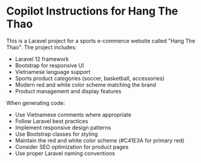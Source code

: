 # Copilot Instructions for Hang The Thao

<!-- Use this file to provide workspace-specific custom instructions to Copilot. For more details, visit https://code.visualstudio.com/docs/copilot/copilot-customization#_use-a-githubcopilotinstructionsmd-file -->

This is a Laravel project for a sports e-commerce website called "Hang The Thao". The project includes:

- Laravel 12 framework
- Bootstrap for responsive UI
- Vietnamese language support
- Sports product categories (soccer, basketball, accessories)
- Modern red and white color scheme matching the brand
- Product management and display features

When generating code:
- Use Vietnamese comments where appropriate
- Follow Laravel best practices
- Implement responsive design patterns
- Use Bootstrap classes for styling
- Maintain the red and white color scheme (#C41E3A for primary red)
- Consider SEO optimization for product pages
- Use proper Laravel naming conventions
